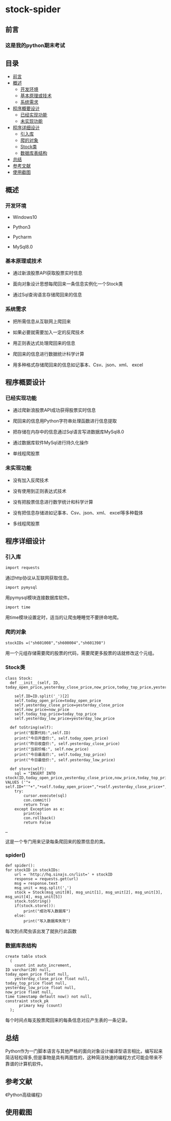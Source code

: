 # stock-spider

## 前言

### 这是我的python期末考试

## 目录

* [前言](#前言)
* [概述](#概述)
    * [开发环境](#开发环境)
    * [基本原理或技术](#基本原理或技术)
    * [系统需求](#系统需求)
* [程序概要设计](#程序概要设计)
    * [已经实现功能](#已经实现功能)
    * [未实现功能](#未实现功能)
* [程序详细设计](#程序详细设计)
    * [引入库](#引入库)
    * [爬的对象](#爬的对象)
    * [Stock类](#Stock类)
    * [数据库表结构](#数据库表结构)
* [总结](#总结)
* [参考文献](#参考文献)
* [使用截图](#参考文献)

## 概述

### 开发环境

* Windows10
- Python3
* Pycharm
- MySql8.0

### 基本原理或技术

* 通过新浪股票API获取股票实时信息
- 面向对象设计思想每爬回来一条信息实例化一个Stock类
* 通过Sql查询语言存储爬回来的信息

### 系统需求

* 把所需信息从互联网上爬回来
- 如果必要就需要加入一定的反爬技术
* 用正则表达式处理爬回来的信息
- 爬回来的信息进行数据统计科学计算
* 用多种格式存储爬回来的信息如记事本、Csv、json、xml、 excel

## 程序概要设计

### 已经实现功能

* 通过爬新浪股票API成功获得股票实时信息
- 爬回来的信息用Python字符串处理函数进行信息提取
* 把存储在内存中的信息通过Sql语言写进数据库MySql8.0
- 通过数据库软件MySql进行持久化操作
* 单线程爬股票

### 未实现功能

* 没有加入反爬技术
- 没有使用到正则表达式技术
* 没有把股票信息进行数学统计和科学计算
- 没有把信息存储进如记事本、Csv、json、xml、 excel等多种载体
* 多线程爬股票

## 程序详细设计

### 引入库

    import requests
通过http协议从互联网获取信息。

    import pymysql
用pymysql模块连接数据库软件。

    import time
用time模块设置定时，适当的让爬虫睡睡觉不要拼命地爬。

### 爬的对象

    stockIDs =("sh601008","sh600004","sh601398")
用一个元组存储需要爬的股票的代码，需要爬更多股票的话就修改这个元组。

### Stock类

    class Stock:
      def __init__(self, ID, today_open_price,yesterday_close_price,now_price,today_top_price,yesterday_low_price):
      
        self.ID=ID.split('_')[2]
        self.today_open_price=today_open_price
        self.yesterday_close_price=yesterday_close_price
        self.now_price=now_price
        self.today_top_price=today_top_price
        self.yesterday_low_price=yesterday_low_price

      def toString(self):
        print("股票代码:",self.ID)
        print("今日开盘价:", self.today_open_price)
        print("昨日收盘价:", self.yesterday_close_price)
        print("当前价格:", self.now_price)
        print("今日最高价:", self.today_top_price)
        print("今日最低价:", self.yesterday_low_price)

      def store(self):
        sql = "INSERT INTO stock(ID,today_open_price,yesterday_close_price,now_price,today_top_price,yesterday_low_price) VALUES ('"+ self.ID+"'"+","+self.today_open_price+","+self.yesterday_close_price+","+self.now_price+","+self.today_top_price+","+self.yesterday_low_price+")"
        try:
            cursor.execute(sql)
            con.commit()
            return True
        except Exception as e:
            print(e)
            con.rollback()
            return False

    …
这是一个专门用来记录每条爬回来的股票信息的类。

### spider()

    def spider():
    for stockID in stockIDs:
        url = 'http://hq.sinajs.cn/list=' + stockID
        response = requests.get(url)
        msg = response.text
        msg_unit = msg.split(',')
        stock = Stock(msg_unit[0], msg_unit[1], msg_unit[2], msg_unit[3], msg_unit[4], msg_unit[5])
        stock.toString()
        if(stock.store()):
            print("成功写入数据库")
        else:
            print("写入数据库失败")

每次到点爬虫该出发了就执行此函数

### 数据库表结构

    create table stock
      (
        count int auto_increment,
	ID varchar(20) null,
	today_open_price float null,
        yesterday_close_price float null,
	today_top_price float null,
	yesterday_low_price float null,
	now_price float null,
	time timestamp default now() not null,
	constraint stock_pk
          primary key (count)
      );

每个时间点每支股票爬回来的每条信息对应产生表的一条记录。

## 总结

Python作为一门脚本语言与其他严格的面向对象设计编译型语言相比，编写起来简洁轻松得多,但是事物是具有两面性的，这种简洁快速的编程方式可能会带来不靠谱的计算机软件。

## 参考文献

《Python高级编程》

## 使用截图
